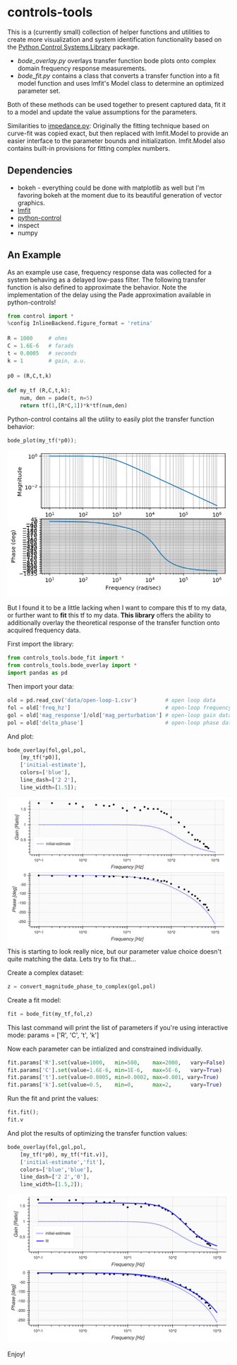 # controls-tools

This is a (currently small) collection of helper functions and utilities to create more visualization and system identification functionality based on the [Python Control Systems Library](https://python-control.readthedocs.io/) package. 

- *bode_overlay.py* overlays transfer function bode plots onto complex domain frequency response measurements.
- *bode_fit.py* contains a class that converts a transfer function into a fit model function and uses lmfit's Model class to determine an optimized parameter set. 

Both of these methods can be used together to present captured data, fit it to a model and update the value assumptions for the parameters.

Similarities to [impedance.py](https://github.com/ECSHackWeek/impedance.py): Originally the fitting technique based on curve-fit was copied exact, but then replaced with lmfit.Model to provide an easier interface to the parameter bounds and initialization. lmfit.Model also contains built-in provisions for fitting complex numbers. 

## Dependencies
- bokeh - everything could be done with matplotlib as well but I'm favoring bokeh at the moment due to its beautiful generation of vector graphics. 
- [lmfit](https://lmfit.github.io/lmfit-py/model.html)
- [python-control](https://github.com/python-control/python-control)
- inspect
- numpy

## An Example

As an example use case, frequency response data was collected for a system behaving as a delayed low-pass filter. The following transfer function is also defined to approximate the behavior. Note the implementation of the delay using the Pade approximation available in python-controls! 
```py
from control import *
%config InlineBackend.figure_format = 'retina'

R = 1000     # ohms
C = 1.6E-6   # farads
t = 0.0005   # seconds
k = 1        # gain, a.u.

p0 = (R,C,t,k)

def my_tf (R,C,t,k):
    num, den = pade(t, n=5)
    return tf(1,[R*C,1])*k*tf(num,den)
```
Python-control contains all the utility to easily plot the transfer function behavior:
```py
bode_plot(my_tf(*p0));
```
![bode_plot](documentation/media/bode_plot.png)

But I found it to be a little lacking when I want to compare this tf to my data, or further want to **fit** this tf to my data. **This library** offers the ability to additionally overlay the theoretical response of the transfer function onto  acquired frequency data. 

First import the library:
```py
from controls_tools.bode_fit import *   
from controls_tools.bode_overlay import *
import pandas as pd
```
Then import your data:
```py
old = pd.read_csv('data/open-loop-1.csv')         # open loop data
fol = old['freq_hz']                              # open-loop frequency data
gol = old['mag_response']/old['mag_perturbation'] # open-loop gain data
pol = old['delta_phase']                          # open-loop phase data  
```
And plot:
```py
bode_overlay(fol,gol,pol,
    [my_tf(*p0)],
    ['initial-estimate'],
    colors=['blue'],
    line_dash=['2 2'],
    line_width=[1.5]);
```
![bode_overlay](documentation/media/bode_overlay.png)
This is starting to look really nice, but our parameter value choice doesn't quite matching the data. Lets try to fix that...

Create a complex dataset:
```py
z = convert_magnitude_phase_to_complex(gol,pol)
```
Create a fit model:
```py
fit = bode_fit(my_tf,fol,z)
```
This last command will print the list of parameters if you're using interactive mode: params =  ['R', 'C', 't', 'k']

Now each parameter can be intialized and constrained individually.
```py
fit.params['R'].set(value=1000,   min=500,    max=2000,   vary=False)
fit.params['C'].set(value=1.6E-6, min=1E-6,   max=5E-6,   vary=True)
fit.params['t'].set(value=0.0005, min=0.0002, max=0.001, vary=True)
fit.params['k'].set(value=0.5,    min=0,      max=2,      vary=True)
```
Run the fit and print the values:
```py
fit.fit();
fit.v
```
And plot the results of optimizing the transfer function values:
```py
bode_overlay(fol,gol,pol,
    [my_tf(*p0), my_tf(*fit.v)],
    ['initial-estimate','fit'],
    colors=['blue','blue'],
    line_dash=['2 2','0'],
    line_width=[1.5,2]);
```
![bode_overlay](documentation/media/bode_overlay_w_results.png)

Enjoy!

